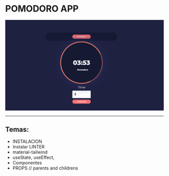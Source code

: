 # POMODORO APP

![front](./tapa.png)

---

## Temas:

- INSTALACION
- Instalar LINTER
- material-tailwind
- useState, useEffect,
- Componentes
- PROPS // parents and childrens
